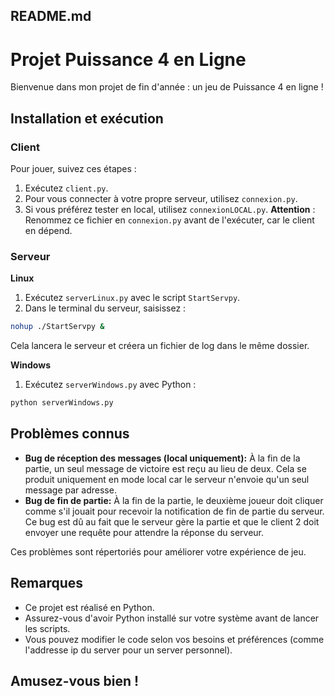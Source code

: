## README.md

# Projet Puissance 4 en Ligne

Bienvenue dans mon projet de fin d'année : un jeu de Puissance 4 en ligne !

## Installation et exécution

### Client

Pour jouer, suivez ces étapes :

1. Exécutez `client.py`.
2. Pour vous connecter à votre propre serveur, utilisez `connexion.py`.
3. Si vous préférez tester en local, utilisez `connexionLOCAL.py`. **Attention** : Renommez ce fichier en `connexion.py` avant de l'exécuter, car le client en dépend.

### Serveur

**Linux**

1. Exécutez `serverLinux.py` avec le script `StartServpy`.
2. Dans le terminal du serveur, saisissez :

```bash
nohup ./StartServpy &
```

Cela lancera le serveur et créera un fichier de log dans le même dossier.

**Windows**

1. Exécutez `serverWindows.py` avec Python :

```bash
python serverWindows.py
```

## Problèmes connus

- **Bug de réception des messages (local uniquement):** À la fin de la partie, un seul message de victoire est reçu au lieu de deux. Cela se produit uniquement en mode local car le serveur n'envoie qu'un seul message par adresse.
- **Bug de fin de partie:** À la fin de la partie, le deuxième joueur doit cliquer comme s'il jouait pour recevoir la notification de fin de partie du serveur. Ce bug est dû au fait que le serveur gère la partie et que le client 2 doit envoyer une requête pour attendre la réponse du serveur.

Ces problèmes sont répertoriés pour améliorer votre expérience de jeu.

## Remarques

* Ce projet est réalisé en Python.
* Assurez-vous d'avoir Python installé sur votre système avant de lancer les scripts.
* Vous pouvez modifier le code selon vos besoins et préférences (comme l'addresse ip du server pour un server personnel).

## Amusez-vous bien !
